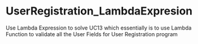 # UserRegistration_LambdaExpresion
Use Lambda Expression to solve UC13 which essentially is to use Lambda Function to validate all the User Fields for User Registration program
